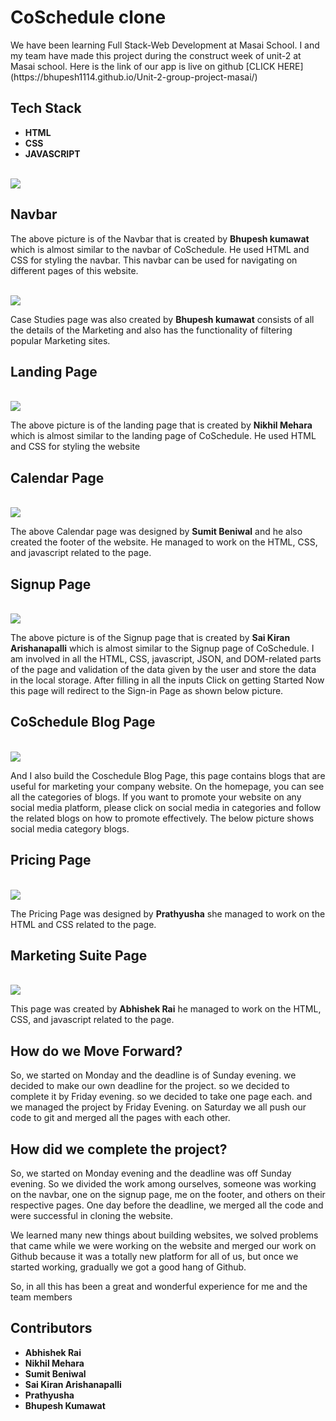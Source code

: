 # CoSchedule clone
<p>We have been learning Full Stack-Web Development at Masai School. I and my team have made this project during the construct week of unit-2 at Masai school. Here is the link of our app is live on github [CLICK HERE](https://bhupesh1114.github.io/Unit-2-group-project-masai/)
</p>

## Tech Stack

<ul>
<li><b>HTML</b></li>
<li><b>CSS</b></li>
<li><b>JAVASCRIPT</b></li>
</ul>
<br>

<img src="./navbar.jpg">
<br>

## Navbar
<p>The above picture is of the Navbar that is created by <b>Bhupesh kumawat</b> which is almost similar to the navbar of CoSchedule. He used HTML and CSS for styling the navbar. This navbar can be used for navigating on different pages of this website.</p>

<br>
<img src="./case-studies.jpg">
<br>

<p>Case Studies page was also created by <b>Bhupesh kumawat</b> consists of all the details of the Marketing and also has the functionality of filtering popular Marketing sites.</p>


## Landing Page
<br>
<img src="./parterns.jpg">
<br>
<p>The above picture is of the landing page that is created by <b>Nikhil Mehara</b> which is almost similar to the landing page of CoSchedule. He used HTML and CSS for styling the website</p>

## Calendar Page
<br>
<img src="./calendar.jpg">
<br>


<p>The above Calendar page was designed by <b>Sumit Beniwal</b> and he also created the footer of the website. He managed to work on the HTML, CSS, and javascript related to the page.</p>

## Signup Page
<br>
<img src="./signup.jpg">
<br>



<p>The above picture is of the Signup page that is created by <b>Sai Kiran Arishanapalli</b> which is almost similar to the Signup page of CoSchedule. I am involved in all the HTML, CSS, javascript, JSON, and DOM-related parts of the page and validation of the data given by the user and store the data in the local storage. After filling in all the inputs Click on getting Started Now this page will redirect to the Sign-in Page as shown below picture.</p>

## CoSchedule Blog Page
<br>
<img src="./blog.jpg">
<br>



<p>And I also build the Coschedule Blog Page, this page contains blogs that are useful for marketing your company website. On the homepage, you can see all the categories of blogs. If you want to promote your website on any social media platform, please click on social media in categories and follow the related blogs on how to promote effectively. The below picture shows social media category blogs.</p>

## Pricing Page
<br>
<img src="./pricing.jpg">
<br>



<p>The Pricing Page was designed by <b>Prathyusha</b> she managed to work on the HTML and CSS related to the page.</p>

## Marketing Suite Page
<br>
<img src="./suite.jpg">
<br>



<p>This page was created by <b>Abhishek Rai</b> he managed to work on the HTML, CSS, and javascript related to the page.</p>



## How do we Move Forward?

<p>So, we started on Monday and the deadline is of Sunday evening. we decided to make our own deadline for the project. so we decided to complete it by Friday evening. so we decided to take one page each. and we managed the project by Friday Evening. on Saturday we all push our code to git and merged all the pages with each other.</p>


## How did we complete the project?
<p>So, we started on Monday evening and the deadline was off Sunday evening. So we divided the work among ourselves, someone was working on the navbar, one on the signup page, me on the footer, and others on their respective pages. One day before the deadline, we merged all the code and were successful in cloning the website.</p>

<p>We learned many new things about building websites, we solved problems that came while we were working on the website and merged our work on Github because it was a totally new platform for all of us, but once we started working, gradually we got a good hang of Github.</p>

<p>So, in all this has been a great and wonderful experience for me and the team members</p>

## Contributors

<ul>
<li><b>Abhishek Rai</b></li>
<li><b>Nikhil Mehara</b></li>
<li><b>Sumit Beniwal</b></li>
<li><b>Sai Kiran Arishanapalli</b> </li>
<li><b>Prathyusha</b></li>
<li><b>Bhupesh Kumawat</b></li>
</ul>


